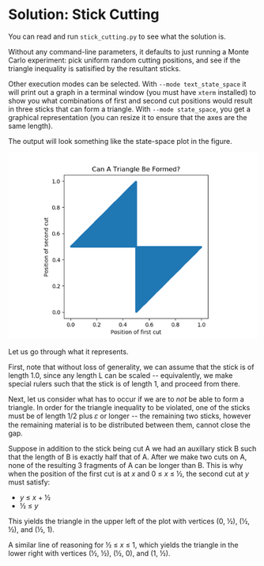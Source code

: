 # Solution: Stick Cutting

You can read and run `stick_cutting.py` to see what the solution is.

Without any command-line parameters, it defaults to just running a
Monte Carlo experiment: pick uniform random cutting positions, and see
if the triangle inequality is satisified by the resultant sticks.

Other execution modes can be selected.  With `--mode text_state_space`
it will print out a graph in a terminal window (you must have `xterm`
installed) to show you what combinations of first and second cut
positions would result in three sticks that can form a triangle.  With
`--mode state_space`, you get a graphical representation (you can
resize it to ensure that the axes are the same length).

The output will look something like the state-space plot in the figure.

![State Space Plot](out.png)

Let us go through what it represents.

First, note that without loss of generality, we can assume that the
stick is of length 1.0, since any length L can be scaled --
equivalently, we make special rulers such that the stick is of length
1, and proceed from there.

Next, let us consider what has to occur if we are to _not_ be able to
form a triangle.  In order for the triangle inequality to be violated,
one of the sticks must be of length 1/2 plus 𝜀 or longer -- the
remaining two sticks, however the remaining material is to be
distributed between them, cannot close the gap.

Suppose in addition to the stick being cut A we had an auxillary stick
B such that the length of B is exactly half that of A.  After we make
two cuts on A, none of the resulting 3 fragments of A can be longer
than B.  This is why when the position of the first cut is at _x_ and
0 ≤ _x_ ≤ ½, the second cut at _y_ must satisfy:

* _y_ ≤ _x_ + ½
* ½ ≤ _y_


This yields the triangle in the upper left of the plot with vertices
(0, ½), (½, ½), and (½, 1).

A similar line of reasoning for ½ ≤ _x_ ≤ 1, which yields the triangle
in the lower right with vertices (½, ½), (½, 0), and (1, ½).
